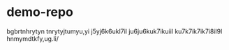 # demo-repo
bgbrtnhrytyn
tnrytyjtumyu,yi
j5yj6k6ukl7il
ju6ju6kuk7ikuiil
ku7k7ik7ik7i8il9l
hnmymdtkfy,ug.li/
